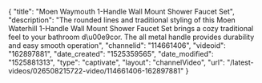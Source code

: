 {
    "title": "Moen Waymouth 1-Handle Wall Mount Shower Faucet Set",
    "description": "The rounded lines and traditional styling of this Moen Waterhill 1-Handle Wall Mount Shower Faucet Set brings a cozy traditional feel to your bathroom d\u00e9cor. The all metal handle provides durability and easy smooth operation",
    "channelid": "114661406",
    "videoid": "162897881",
    "date_created": "1525359565",
    "date_modified": "1525881313",
    "type": "captivate",
    "layout": "channelVideo",
    "url": "\/latest-videos\/026508215722-video\/114661406-162897881"
}